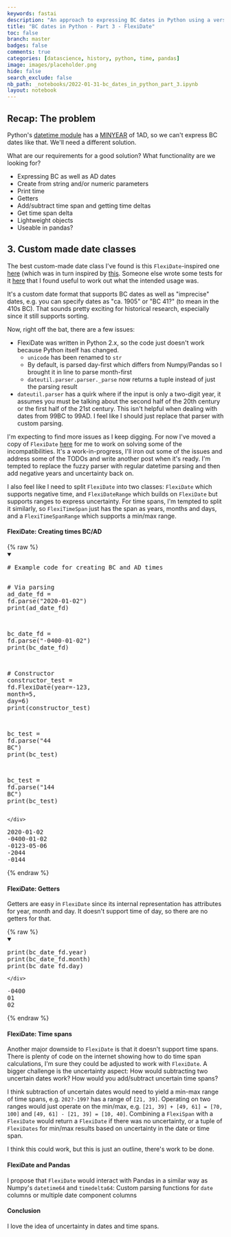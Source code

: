 ```yaml
---
keywords: fastai
description: "An approach to expressing BC dates in Python using a version of FlexiDate"
title: "BC dates in Python - Part 3 - FlexiDate"
toc: false
branch: master
badges: false
comments: true
categories: [datascience, history, python, time, pandas]
image: images/placeholder.png
hide: false
search_exclude: false
nb_path: _notebooks/2022-01-31-bc_dates_in_python_part_3.ipynb
layout: notebook
---
```


<!--
#################################################
### THIS FILE WAS AUTOGENERATED! DO NOT EDIT! ###
#################################################
# file to edit: _notebooks/2022-01-31-bc_dates_in_python_part_3.ipynb
-->

<div class="container" id="notebook-container">
        
<div class="cell border-box-sizing text_cell rendered"><div class="inner_cell">
<div class="text_cell_render border-box-sizing rendered_html">
<h2 id="Recap:-The-problem">Recap: The problem<a class="anchor-link" href="#Recap:-The-problem"> </a></h2><p>Python's <a href="https://docs.python.org/3/library/datetime.html">datetime module</a> has a <a href="https://docs.python.org/3/library/datetime.html#datetime.MINYEAR">MINYEAR</a> of 1AD, so we can't express BC dates like that. We'll need a different solution.</p>
<p>What are our requirements for a good solution? What functionality are we looking for?</p>
<ul>
<li>Expressing BC as well as AD dates</li>
<li>Create from string and/or numeric parameters</li>
<li>Print time</li>
<li>Getters</li>
<li>Add/subtract time span and getting time deltas</li>
<li>Get time span delta</li>
<li>Lightweight objects</li>
<li>Useable in pandas?</li>
</ul>

</div>
</div>
</div>
<div class="cell border-box-sizing text_cell rendered"><div class="inner_cell">
<div class="text_cell_render border-box-sizing rendered_html">
<h2 id="3.-Custom-made-date-classes">3. Custom made date classes<a class="anchor-link" href="#3.-Custom-made-date-classes"> </a></h2><p>The best custom-made date class I've found is this <code>FlexiDate</code>-inspired one <a href="https://github.com/okfn/datautil/blob/master/datautil/date.py">here</a> (which was in turn inspired by <a href="https://rufuspollock.com/2009/06/18/flexible-dates-in-python/">this</a>. Someone else wrote some tests for it <a href="https://github.com/datopian/flexidate/blob/master/flexidate/test_flexidate.py">here</a> that I found useful to work out what the intended usage was.</p>
<p>It's a custom date format that supports BC dates as well as "imprecise" dates, e.g. you can specify dates as "ca. 1905" or "BC 41?" (to mean in the 410s BC). That sounds pretty exciting for historical research, especially since it still supports sorting.</p>
<p>Now, right off the bat, there are a few issues:</p>
<ul>
<li>FlexiDate was written in Python 2.x, so the code just doesn't work because Python itself has changed.<ul>
<li><code>unicode</code> has been renamed to <code>str</code></li>
<li>By default, is parsed day-first which differs from Numpy/Pandas so I brought it in line to parse month-first</li>
<li><code>dateutil.parser.parser._parse</code> now returns a tuple instead of just the parsing result</li>
</ul>
</li>
<li><code>dateutil.parser</code> has a quirk where if the input is only a two-digit year, it assumes you must be talking about the second half of the 20th century or the first half of the 21st century. This isn't helpful when dealing with dates from 99BC to 99AD. I feel like I should just replace that parser with custom parsing.</li>
</ul>
<p>I'm expecting to find more issues as I keep digging. For now I've moved a copy of <code>FlexiDate</code> <a href="https://github.com/Wolololf/fast-blog/tree/master/_notebooks/modules/flexidate.py">here</a> for me to work on solving some of the incompatibilities. It's a work-in-progress, I'll iron out some of the issues and address some of the TODOs and write another post when it's ready. I'm tempted to replace the fuzzy parser with regular datetime parsing and then add negative years and uncertainty back on.</p>
<p>I also feel like I need to split <code>FlexiDate</code> into two classes: <code>FlexiDate</code> which supports negative time, and <code>FlexiDateRange</code> which builds on <code>FlexiDate</code> but supports ranges to express uncertainty. For time spans, I'm tempted to split it similarly, so <code>FlexiTimeSpan</code> just has the span as years, months and days, and a <code>FlexiTimeSpanRange</code> which supports a min/max range.</p>

</div>
</div>
</div>
<div class="cell border-box-sizing text_cell rendered"><div class="inner_cell">
<div class="text_cell_render border-box-sizing rendered_html">
<h4 id="FlexiDate:-Creating-times-BC/AD">FlexiDate: Creating times BC/AD<a class="anchor-link" href="#FlexiDate:-Creating-times-BC/AD"> </a></h4>
</div>
</div>
</div>
    {% raw %}
    
<div class="cell border-box-sizing code_cell rendered">
<details class="description" open>
      <summary class="btn btn-sm" data-open="Hide Code" data-close="Show Code"></summary>
        <p><div class="input">

<div class="inner_cell">
    <div class="input_area">
<div class=" highlight hl-ipython3"><pre><span></span><span class="c1"># Example code for creating BC and AD times</span>

<span class="c1"># Via parsing</span>
<span class="n">ad_date_fd</span> <span class="o">=</span> <span class="n">fd</span><span class="o">.</span><span class="n">parse</span><span class="p">(</span><span class="s2">&quot;2020-01-02&quot;</span><span class="p">)</span>
<span class="nb">print</span><span class="p">(</span><span class="n">ad_date_fd</span><span class="p">)</span>

<span class="n">bc_date_fd</span> <span class="o">=</span> <span class="n">fd</span><span class="o">.</span><span class="n">parse</span><span class="p">(</span><span class="s2">&quot;-0400-01-02&quot;</span><span class="p">)</span>
<span class="nb">print</span><span class="p">(</span><span class="n">bc_date_fd</span><span class="p">)</span>

<span class="c1"># Constructor</span>
<span class="n">constructor_test</span> <span class="o">=</span> <span class="n">fd</span><span class="o">.</span><span class="n">FlexiDate</span><span class="p">(</span><span class="n">year</span><span class="o">=-</span><span class="mi">123</span><span class="p">,</span> <span class="n">month</span><span class="o">=</span><span class="mi">5</span><span class="p">,</span> <span class="n">day</span><span class="o">=</span><span class="mi">6</span><span class="p">)</span>
<span class="nb">print</span><span class="p">(</span><span class="n">constructor_test</span><span class="p">)</span>

<span class="n">bc_test</span> <span class="o">=</span> <span class="n">fd</span><span class="o">.</span><span class="n">parse</span><span class="p">(</span><span class="s2">&quot;44 BC&quot;</span><span class="p">)</span>
<span class="nb">print</span><span class="p">(</span><span class="n">bc_test</span><span class="p">)</span>

<span class="n">bc_test</span> <span class="o">=</span> <span class="n">fd</span><span class="o">.</span><span class="n">parse</span><span class="p">(</span><span class="s2">&quot;144 BC&quot;</span><span class="p">)</span>
<span class="nb">print</span><span class="p">(</span><span class="n">bc_test</span><span class="p">)</span>
</pre></div>

    </div>
</div>
</div>
</p>
    </details>
<div class="output_wrapper">
<div class="output">

<div class="output_area">

<div class="output_subarea output_stream output_stdout output_text">
<pre>2020-01-02
-0400-01-02
-0123-05-06
-2044
-0144
</pre>
</div>
</div>

</div>
</div>

</div>
    {% endraw %}

<div class="cell border-box-sizing text_cell rendered"><div class="inner_cell">
<div class="text_cell_render border-box-sizing rendered_html">
<h4 id="FlexiDate:-Getters">FlexiDate: Getters<a class="anchor-link" href="#FlexiDate:-Getters"> </a></h4><p>Getters are easy in <code>FlexiDate</code> since its internal representation has attributes for year, month and day. It doesn't support time of day, so there are no getters for that.</p>

</div>
</div>
</div>
    {% raw %}
    
<div class="cell border-box-sizing code_cell rendered">
<details class="description" open>
      <summary class="btn btn-sm" data-open="Hide Code" data-close="Show Code"></summary>
        <p><div class="input">

<div class="inner_cell">
    <div class="input_area">
<div class=" highlight hl-ipython3"><pre><span></span><span class="nb">print</span><span class="p">(</span><span class="n">bc_date_fd</span><span class="o">.</span><span class="n">year</span><span class="p">)</span>
<span class="nb">print</span><span class="p">(</span><span class="n">bc_date_fd</span><span class="o">.</span><span class="n">month</span><span class="p">)</span>
<span class="nb">print</span><span class="p">(</span><span class="n">bc_date_fd</span><span class="o">.</span><span class="n">day</span><span class="p">)</span>
</pre></div>

    </div>
</div>
</div>
</p>
    </details>
<div class="output_wrapper">
<div class="output">

<div class="output_area">

<div class="output_subarea output_stream output_stdout output_text">
<pre>-0400
01
02
</pre>
</div>
</div>

</div>
</div>

</div>
    {% endraw %}

<div class="cell border-box-sizing text_cell rendered"><div class="inner_cell">
<div class="text_cell_render border-box-sizing rendered_html">
<h4 id="FlexiDate:-Time-spans">FlexiDate: Time spans<a class="anchor-link" href="#FlexiDate:-Time-spans"> </a></h4><p>Another major downside to <code>FlexiDate</code> is that it doesn't support time spans. There is plenty of code on the internet showing how to do time span calculations, I'm sure they could be adjusted to work with <code>FlexiDate</code>. A bigger challenge is the uncertainty aspect: How would subtracting two uncertain dates work? How would you add/subtract uncertain time spans?</p>
<p>I think subtraction of uncertain dates would need to yield a min-max range of time spans, e.g. <code>202?-199?</code> has a range of <code>[21, 39]</code>. Operating on two ranges would just operate on the min/max, e.g. <code>[21, 39] + [49, 61] = [70, 100]</code> and <code>[49, 61] - [21, 39] = [10, 40]</code>. Combining a <code>FlexiSpan</code> with a <code>FlexiDate</code> would return a <code>FlexiDate</code> if there was no uncertainty, or a tuple of <code>FlexiDates</code> for min/max results based on uncertainty in the date or time span.</p>
<p>I think this could work, but this is just an outline, there's work to be done.</p>

</div>
</div>
</div>
<div class="cell border-box-sizing text_cell rendered"><div class="inner_cell">
<div class="text_cell_render border-box-sizing rendered_html">
<h4 id="FlexiDate-and-Pandas">FlexiDate and Pandas<a class="anchor-link" href="#FlexiDate-and-Pandas"> </a></h4><p>I propose that <code>FlexiDate</code> would interact with Pandas in a similar way as Numpy's <code>datetime64</code> and <code>timedelta64</code>: Custom parsing functions for <code>date</code> columns or multiple date component columns</p>

</div>
</div>
</div>
<div class="cell border-box-sizing text_cell rendered"><div class="inner_cell">
<div class="text_cell_render border-box-sizing rendered_html">
<h4 id="Conclusion">Conclusion<a class="anchor-link" href="#Conclusion"> </a></h4><p>I love the idea of uncertainty in dates and time spans.</p>

</div>
</div>
</div>
</div>
 

